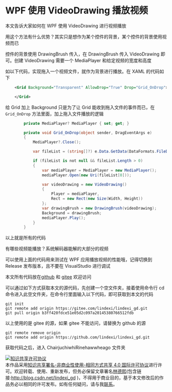 
# WPF 使用 VideoDrawing 播放视频

本文告诉大家如何在 WPF 使用 VideoDrawing 进行视频播放

<!--more-->


<!-- CreateTime:2022/2/24 20:14:06 -->

<!-- 发布 -->
<!-- 博客 -->

用这个方法有什么优势？其实只是想作为某个控件的背景，某个控件的背景使用视频而已

控件的背景使用 DrawingBrush 传入，在 DrawingBrush 传入 VideoDrawing 即可。创建 VideoDrawing 需要一个 MediaPlayer 和给定视频的宽度和高度

如以下代码，实现拖入一个视频文件，就作为背景进行播放。在 XAML 的代码如下

```xml
    <Grid Background="Transparent" AllowDrop="True" Drop="Grid_OnDrop">

    </Grid>
```

给 Grid 加上 Background 只是为了让 Grid 能收到拖入文件的事件而已，在 `Grid_OnDrop` 方法里面，加上拖入文件播放的逻辑

```csharp
        private MediaPlayer? MediaPlayer { set; get; }

        private void Grid_OnDrop(object sender, DragEventArgs e)
        {
            MediaPlayer?.Close();

            var fileList = (string[]?) e.Data.GetData(DataFormats.FileDrop);

            if (fileList is not null && fileList.Length > 0)
            {
                var mediaPlayer = MediaPlayer = new MediaPlayer();
                mediaPlayer.Open(new Uri(fileList[0]));

                var videoDrawing = new VideoDrawing()
                {
                    Player = mediaPlayer,
                    Rect = new Rect(new Size(Width, Height))
                };
                var drawingBrush = new DrawingBrush(videoDrawing);
                Background = drawingBrush;
                mediaPlayer.Play();
            }
        }
```

以上就是所有的代码

有哪些视频能播放？系统解码器能解的大部分的视频

可以使用上面的代码用来测试在 WPF 应用播放视频的性能哦，记得切换到 Release 发布版本，且不要在 VisualStudio 进行调试

本文所有代码放在[github](https://github.com/lindexi/lindexi_gd/tree/b3ff420fdce51e05d2c097a20145380766512fdb/ChairjuchiwhiRinehawwheago) 和 [gitee](https://gitee.com/lindexi/lindexi_gd/tree/b3ff420fdce51e05d2c097a20145380766512fdb/ChairjuchiwhiRinehawwheago) 欢迎访问

可以通过如下方式获取本文的源代码，先创建一个空文件夹，接着使用命令行 cd 命令进入此空文件夹，在命令行里面输入以下代码，即可获取到本文的代码

```
git init
git remote add origin https://gitee.com/lindexi/lindexi_gd.git
git pull origin b3ff420fdce51e05d2c097a20145380766512fdb
```

以上使用的是 gitee 的源，如果 gitee 不能访问，请替换为 github 的源

```
git remote remove origin
git remote add origin https://github.com/lindexi/lindexi_gd.git
```

获取代码之后，进入 ChairjuchiwhiRinehawwheago 文件夹





<a rel="license" href="http://creativecommons.org/licenses/by-nc-sa/4.0/"><img alt="知识共享许可协议" style="border-width:0" src="https://licensebuttons.net/l/by-nc-sa/4.0/88x31.png" /></a><br />本作品采用<a rel="license" href="http://creativecommons.org/licenses/by-nc-sa/4.0/">知识共享署名-非商业性使用-相同方式共享 4.0 国际许可协议</a>进行许可。欢迎转载、使用、重新发布，但务必保留文章署名[林德熙](http://blog.csdn.net/lindexi_gd)(包含链接:http://blog.csdn.net/lindexi_gd )，不得用于商业目的，基于本文修改后的作品务必以相同的许可发布。如有任何疑问，请与我[联系](mailto:lindexi_gd@163.com)。